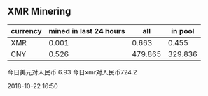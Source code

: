 ## XMR Minering

|currency|mined in last 24 hours|all|in pool|
|---|---|---|---|
|XMR|0.001|0.663|0.455|
|CNY|0.526|479.865|329.836|

今日美元对人民币 6.93	今日xmr对人民币724.2


2018-10-22 16:50